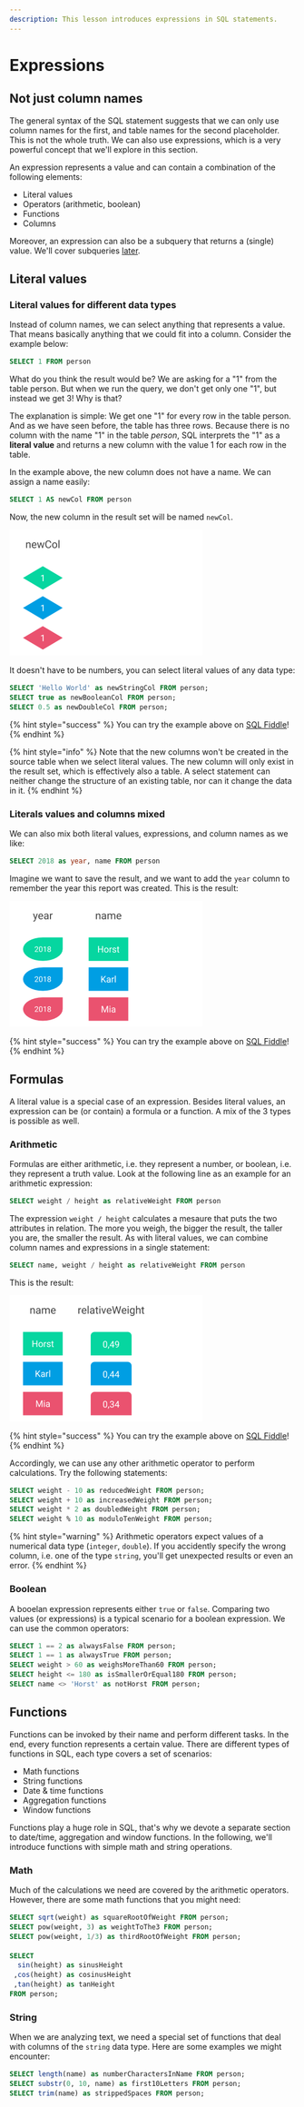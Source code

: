 ```yaml
---
description: This lesson introduces expressions in SQL statements.
---
```


# Expressions

## Not just column names

The general syntax of the SQL statement suggests that we can only use column names for the first, and table names for the second placeholder. This is not the whole truth. We can also use expressions, which is a very powerful concept that we'll explore in this section.

An expression represents a value and can contain a combination of the following elements:

* Literal values
* Operators \(arithmetic, boolean\)
* Functions
* Columns

Moreover, an expression can also be a subquery that returns a \(single\) value. We'll cover subqueries [later](../../enterprise-data/advanced-sql-queries/subqueries.md).

## Literal values

### Literal values for different data types

Instead of column names, we can select anything that represents a value. That means basically anything that we could fit into a column. Consider the example below:

```sql
SELECT 1 FROM person
```

What do you think the result would be? We are asking for a "1" from the table person. But when we run the query, we don't get only one "1", but instead we get 3! Why is that?

The explanation is simple: We get one "1" for every row in the table person. And as we have seen before, the table has three rows. Because there is no column with the name "1" in the table _person_, SQL interprets the "1" as a **literal value** and returns a new column with the value 1 for each row in the table.

In the example above, the new column does not have a name. We can assign a name easily:

```sql
SELECT 1 AS newCol FROM person
```

Now, the new column in the result set will be named `newCol`.

![](../../../.gitbook/assets/result_with_new_colum.png)

It doesn't have to be numbers, you can select literal values of any data type:

```sql
SELECT 'Hello World' as newStringCol FROM person;
SELECT true as newBooleanCol FROM person;
SELECT 0.5 as newDoubleCol FROM person;
```

{% hint style="success" %}
You can try the example above on [SQL Fiddle](http://sqlfiddle.com/#!18/8c7c4/2)!
{% endhint %}

{% hint style="info" %}
Note that the new columns won't be created in the source table when we select literal values. The new column will only exist in the result set, which is effectively also a table. A select statement can neither change the structure of an existing table, nor can it change the data in it.
{% endhint %}

### Literals values and columns mixed

We can also mix both literal values, expressions, and column names as we like:

```sql
SELECT 2018 as year, name FROM person
```

Imagine we want to save the result, and we want to add the `year` column to remember the year this report was created. This is the result:

![](../../../.gitbook/assets/result_mixed.png)

{% hint style="success" %}
You can try the example above on [SQL Fiddle](http://sqlfiddle.com/#!18/8c7c4/3)!
{% endhint %}

## Formulas

A literal value is a special case of an expression. Besides literal values, an expression can be \(or contain\) a formula or a function. A mix of the 3 types is possible as well.

### Arithmetic

Formulas are either arithmetic, i.e. they represent a number, or boolean, i.e. they represent a truth value. Look at the following line as an example for an arithmetic expression:

```sql
SELECT weight / height as relativeWeight FROM person
```

The expression `weight / height` calculates a mesaure that puts the two attributes in relation. The more you weigh, the bigger the result, the taller you are, the smaller the result. As with literal values, we can combine column names and expressions in a single statement:

```sql
SELECT name, weight / height as relativeWeight FROM person
```

This is the result:

![](../../../.gitbook/assets/result_expression.png)

{% hint style="success" %}
You can try the example above on [SQL Fiddle](http://sqlfiddle.com/#!18/8c7c4/4)!
{% endhint %}

Accordingly, we can use any other arithmetic operator to perform calculations. Try the following statements:

```sql
SELECT weight - 10 as reducedWeight FROM person;
SELECT weight + 10 as increasedWeight FROM person;
SELECT weight * 2 as doubledWeight FROM person;
SELECT weight % 10 as moduloTenWeight FROM person;
```

{% hint style="warning" %}
Arithmetic operators expect values of a numerical data type \(`integer`, `double`\). If you accidently specify the wrong column, i.e. one of the type `string`, you'll get unexpected results or even an error.
{% endhint %}

### Boolean

A booelan expression represents either `true` or `false`. Comparing two values \(or expressions\) is a typical scenario for a boolean expression. We can use the common operators:

```sql
SELECT 1 == 2 as alwaysFalse FROM person;
SELECT 1 == 1 as alwaysTrue FROM person;
SELECT weight > 60 as weighsMoreThan60 FROM person;
SELECT height <= 180 as isSmallerOrEqual180 FROM person;
SELECT name <> 'Horst' as notHorst FROM person;
```

## Functions

Functions can be invoked by their name and perform different tasks. In the end, every function represents a certain value. There are different types of functions in SQL, each type covers a set of scenarios:

* Math functions
* String functions
* Date & time functions
* Aggregation functions
* Window functions

Functions play a huge role in SQL, that's why we devote a separate section to date/time, aggregation and window functions. In the following, we'll introduce functions with simple math and string operations.

### Math

Much of the calculations we need are covered by the arithmetic operators. However, there are some math functions that you might need:

```sql
SELECT sqrt(weight) as squareRootOfWeight FROM person;
SELECT pow(weight, 3) as weightToThe3 FROM person;
SELECT pow(weight, 1/3) as thirdRootOfWeight FROM person;

SELECT 
  sin(height) as sinusHeight 
 ,cos(height) as cosinusHeight
 ,tan(height) as tanHeight
FROM person;
```

### String

When we are analyzing text, we need a special set of functions that deal with columns of the `string` data type. Here are some examples we might encounter:

```sql
SELECT length(name) as numberCharactersInName FROM person;
SELECT substr(0, 10, name) as first10Letters FROM person;
SELECT trim(name) as strippedSpaces FROM person;
```





